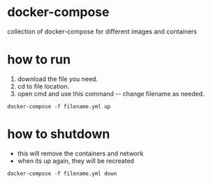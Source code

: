 # docker-compose
collection of docker-compose for different images and containers 

# how to run 
1. download the file you need.
2. cd to file location.
3. open cmd and use this command -- change filename as needed. 
```
docker-compose -f filename.yml up
```

# how to shutdown
* this will remove the containers and network
* when its up again, they will be recreated

```
docker-compose -f filename.yml down
```
